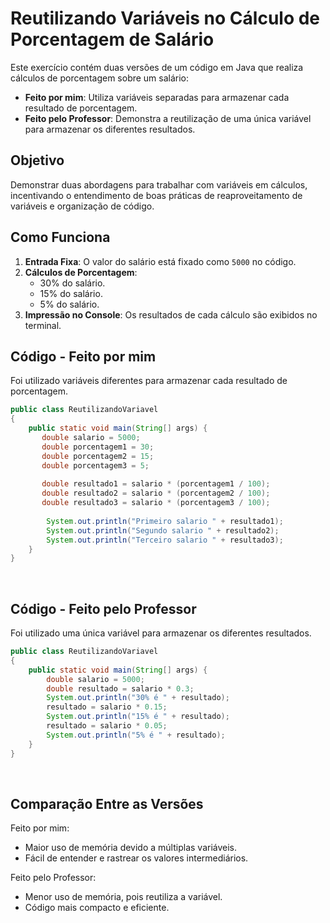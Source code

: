 # Reutilizando Variáveis no Cálculo de Porcentagem de Salário

Este exercício contém duas versões de um código em Java que realiza cálculos de porcentagem sobre um salário:

- **Feito por mim**: Utiliza variáveis separadas para armazenar cada resultado de porcentagem.
- **Feito pelo Professor**: Demonstra a reutilização de uma única variável para armazenar os diferentes resultados.

## Objetivo

Demonstrar duas abordagens para trabalhar com variáveis em cálculos, incentivando o entendimento de boas práticas de reaproveitamento de variáveis e organização de código.

## Como Funciona

1. **Entrada Fixa**: O valor do salário está fixado como `5000` no código.
2. **Cálculos de Porcentagem**:
   - 30% do salário.
   - 15% do salário.
   - 5% do salário.
3. **Impressão no Console**: Os resultados de cada cálculo são exibidos no terminal.

## Código - Feito por mim

Foi utilizado variáveis diferentes para armazenar cada resultado de porcentagem.

```java
public class ReutilizandoVariavel
{
	public static void main(String[] args) {
	   double salario = 5000;
	   double porcentagem1 = 30;
	   double porcentagem2 = 15;
	   double porcentagem3 = 5;
	   
	   double resultado1 = salario * (porcentagem1 / 100);
	   double resultado2 = salario * (porcentagem2 / 100);
	   double resultado3 = salario * (porcentagem3 / 100);
	    
		System.out.println("Primeiro salario " + resultado1);
		System.out.println("Segundo salario " + resultado2);
		System.out.println("Terceiro salario " + resultado3);
	}
}
```
<br>

## Código - Feito pelo Professor

 Foi utilizado uma única variável para armazenar os diferentes resultados.

```java
public class ReutilizandoVariavel
{
    public static void main(String[] args) {
        double salario = 5000;
        double resultado = salario * 0.3;
        System.out.println("30% é " + resultado);
        resultado = salario * 0.15;
        System.out.println("15% é " + resultado);
        resultado = salario * 0.05;
        System.out.println("5% é " + resultado);
    }
}
```
<br>


## Comparação Entre as Versões

Feito por mim:

- Maior uso de memória devido a múltiplas variáveis.
- Fácil de entender e rastrear os valores intermediários.


Feito pelo Professor:

- Menor uso de memória, pois reutiliza a variável.
- Código mais compacto e eficiente.